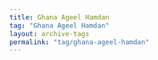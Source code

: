 ```yaml
---
title: Ghana Ageel Hamdan
tag: "Ghana Ageel Hamdan"
layout: archive-tags
permalink: "tag/ghana-ageel-hamdan"
---
```

